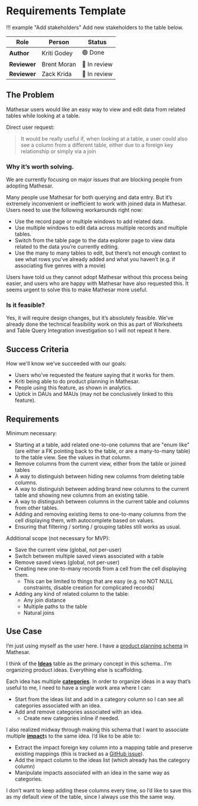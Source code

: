 # Requirements Template

!!! example "Add stakeholders"
	Add new stakeholders to the table below.

| **Role** | **Person** | **Status** |
|-|-|-|
| **Author** | Kriti Godey |  🟢 Done |
| **Reviewer** | Brent Moran | 🔵 In review|
| **Reviewer** | Zack Krida | 🔵 In review |

## The Problem

Mathesar users would like an easy way to view and edit data from related tables while looking at a table.

Direct user request:

> It would be really useful if, when looking at a table, a user could also see a column from a different table, either due to a foreign key relationship or simply via a join

### Why it’s worth solving.

We are currently focusing on major issues that are blocking people from adopting Mathesar. 

Many people use Mathesar for both querying and data entry. But it’s extremely inconvenient or inefficient to work with joined data in Mathesar. Users need to use the following workarounds right now:

* Use the record page or multiple windows to add related data.  
* Use multiple windows to edit data across multiple records and multiple tables.
* Switch from the table page to the data explorer page to view data related to the data you’re currently editing.
* Use the many to many tables to edit, but there’s not enough context to see what rows you’ve already added and what you haven’t (e.g. if associating five genres with a movie)  

Users have told us they cannot adopt Mathesar without this process being easier, and users who are happy with Mathesar have also requested this. It seems urgent to solve this to make Mathesar more useful.

### Is it feasible?

Yes, it will require design changes, but it’s absolutely feasible. We’ve already done the technical feasibility work on this as part of Worksheets and Table Query Integration investigation so I will not repeat it here.


## Success Criteria

How we'll know we've succeeded with our goals:

* Users who’ve requested the feature saying that it works for them.  
* Kriti being able to do product planning in Mathesar.  
* People using this feature, as shown in analytics.
* Uptick in DAUs and MAUs (may not be conclusively linked to this feature).

## Requirements

Minimum necessary:

* Starting at a table, add related one-to-one columns that are "enum like" (are either a FK pointing back to the table, or are a many-to-many table) to the table view. See the values in that column.  
* Remove columns from the current view, either from the table or joined tables  
* A way to distinguish between hiding new columns from deleting table columns.  
* A way to distinguish between adding brand new columns to the current table and showing new columns from an existing table.  
* A way to distinguish between columns in the current table and columns from other tables.  
* Adding and removing existing items to one-to-many columns from the cell displaying them, with autocomplete based on values.  
* Ensuring that filtering / sorting / grouping tables still works as usual.

Additional scope (not necessary for MVP):

* Save the current view (global, not per-user)  
* Switch between multiple saved views associated with a table  
* Remove saved views (global, not per-user)  
* Creating new one-to-many records from a cell  from the cell displaying them.  
  * This can be limited to things that are easy (e.g. no NOT NULL constraints, disable creation for complicated records)  
* Adding any kind of related column to the table:
	* Any join distance
	* Multiple paths to the table
	* Natural joins

## Use Case

I’m just using myself as the user here. I have a [product planning schema](https://internal.mathesar.org/db/8/schemas/49870/) in Mathesar. 

I think of the [**Ideas**](https://internal.mathesar.org/db/8/schemas/49870/tables/49873/) table as the primary concept in this schema.. I’m organizing product ideas. Everything else is scaffolding.

Each idea has multiple [**categories**](https://internal.mathesar.org/db/8/schemas/49870/tables/49884/). In order to organize ideas in a way that’s useful to me, I need to have a single work area where I can:

* Start from the ideas list and add in a category column so I can see all categories associated with an idea.  
* Add and remove categories associated with an idea.  
  * Create new categories inline if needed.

I also realized midway through making this schema that I want to associate multiple [**impact**](https://internal.mathesar.org/db/8/schemas/49870/tables/49931/)s to the same idea. I’d like to be able to:

* Extract the impact foreign key column into a mapping table and preserve existing mappings (this is tracked as a [GitHub issue](https://github.com/mathesar-foundation/mathesar/issues/4570)).  
* Add the impact column to the ideas list (which already has the category column)  
* Manipulate impacts associated with an idea in the same way as categories.

I don’t want to keep adding these columns every time, so I’d like to save this as my default view of the table, since I always use this the same way.
